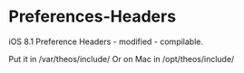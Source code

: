 Preferences-Headers
===================

iOS 8.1 Preference Headers - modified - compilable.

Put it in /var/theos/include/
Or on Mac in /opt/theos/include/
